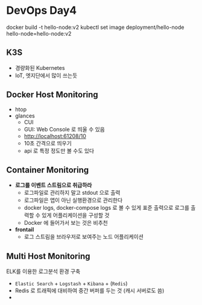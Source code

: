 # DevOps Day4

docker build -t hello-node:v2
kubectl set image deployment/hello-node hello-node=hello-node:v2

## K3S
* 경량화된 Kubernetes
* IoT, 엣지단에서 많이 쓰는듯

## Docker Host Monitoring
- htop
- glances
	- CUI
	- GUI: Web Console 로 띄울 수 있음
	- [http://localhost:61208/10](http://localhost:61208/10)
	- 10초 간격으로 띄우기
	- api 로 특정 정도만 볼 수도 있다


## Container Monitoring
- **로그를 이벤트 스트림으로 취급하라**
	- 로그파일로 관리하지 말고 stdout 으로 출력
	- 로그파일은 앱이 아닌 실행환경으로 관리한다
	- docker logs, docker-compose logs 로 볼 수 있게 표준 출력으로 로그를 출력할 수 있게 어플리케이션을 구성할 것
	- Docker 에 들어가서 보는 것은 비추천
- **frontail**
	- 로그 스트림을 브라우저로 보여주는 노드 어플리케이션

## Multi Host Monitoring
ELK를 이용한 로그분석 환경 구축  
* `Elastic Search` + `Logstash` + `Kibana` + (`Redis`)
* Redis 로 트래픽에 대비하여 중간 버퍼를 두는 것 (캐시 서버로도 씀)
* 
<!--stackedit_data:
eyJoaXN0b3J5IjpbMTY4ODM2OTM5NiwyMDkzNDE0NzE2LC05OD
Q1ODQwNjYsMjEwMjY2NzU4MywtMTk1NDEzMzUyMCwxOTI1MzI2
ODYwLC0xNTU0Njc0NzAsLTc1MTQ2NzMwMV19
-->